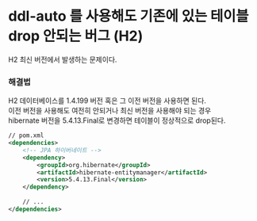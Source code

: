 # ddl-auto 를 사용해도 기존에 있는 테이블 drop 안되는 버그 (H2)

H2 최신 버전에서 발생하는 문제이다.

### 해결법

H2 데이터베이스를 1.4.199 버전 혹은 그 이전 버전을 사용하면 된다.  
이전 버전을 사용해도 여전히 안되거나 최신 버전을 사용해야 되는 경우  
hibernate 버전을 5.4.13.Final로 변경하면 테이블이 정상적으로 drop된다.

```xml
// pom.xml
<dependencies>
    <!-- JPA 하이버네이트 -->
    <dependency>
        <groupId>org.hibernate</groupId>
        <artifactId>hibernate-entitymanager</artifactId>
        <version>5.4.13.Final</version>
    </dependency>
    
    // ...
</dependencies>
```
